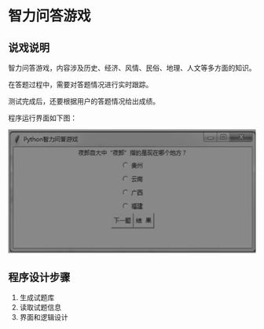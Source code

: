 # 智力问答游戏

## 说戏说明

智力问答游戏，内容涉及历史、经济、风情、民俗、地理、人文等多方面的知识。

在答题过程中，需要对答题情况进行实时跟踪。

测试完成后，还要根据用户的答题情况给出成绩。

程序运行界面如下图：

![智力问答测试程序运行界面](Resources/01.png)

## 程序设计步骤

1. 生成试题库
2. 读取试题信息
3. 界面和逻辑设计